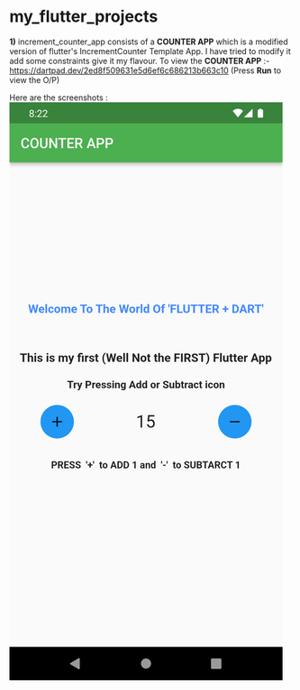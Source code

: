 # my_flutter_projects
 
**1)** increment_counter_app consists of a **COUNTER APP** which is a modified version of flutter's IncrementCounter Template App. I have tried to modify it add some constraints give it my flavour.
To view the **COUNTER APP** :- https://dartpad.dev/2ed8f509631e5d6ef6c686213b663c10  (Press **Run** to view the O/P)

Here are the screenshots : 
![alt text](https://github.com/bhawesh2002/increment_counter_app/blob/main/COUNTER%20APP/lib/ScreenShotts/Screenshot_1661093562.png?raw=true)

